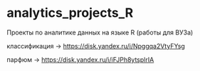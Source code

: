 # analytics_projects_R
Проекты по аналитике данных на языке R (работы для ВУЗа)

классификация -> https://disk.yandex.ru/i/Npggqa2VtyFYsg

парфюм -> https://disk.yandex.ru/i/iFJPh8ytsplrIA
